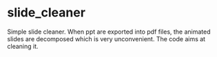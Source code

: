 # slide_cleaner

Simple slide cleaner. When ppt are exported into pdf files, the animated slides are decomposed which is very unconvenient. The code aims at cleaning it.
